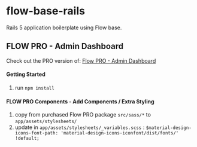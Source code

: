 # flow-base-rails

Rails 5 application boilerplate using Flow base.

## FLOW PRO - Admin Dashboard

Check out the PRO version of: [Flow PRO - Admin Dashboard](https://themeforest.net/item/flow-pro-bootstrap-4-admin-dashboard/20980351?ref=Frontted)

#### Getting Started

1. run `npm install`


#### FLOW PRO Components - Add Components / Extra Styling

1. copy from purchased Flow PRO package `src/sass/*` to `app/assets/stylesheets/`
2. update in `app/assets/stylesheets/_variables.scss` : `$material-design-icons-font-path: 'material-design-icons-iconfont/dist/fonts/' !default;`
